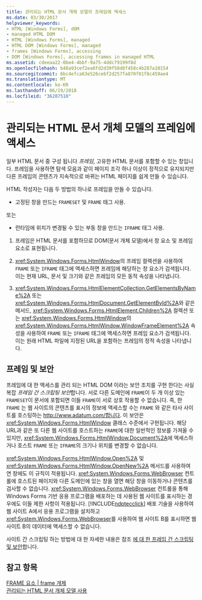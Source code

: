 ```yaml
---
title: 관리되는 HTML 문서 개체 모델의 프레임에 액세스
ms.date: 03/30/2017
helpviewer_keywords:
- HTML [Windows Forms], dOM
- managed HTML DOM
- HTML [Windows Forms], managed
- HTML DOM [Windows Forms], managed
- frames [Windows Forms], accessing
- DOM [Windows Forms], accessing frames in managed HTML
ms.assetid: cdeeaa22-0be4-4bbf-9a75-4ddc79199f8d
ms.openlocfilehash: b48a93cef2ea8fd2d39f58d8f458c4b287a10154
ms.sourcegitcommit: 6bc4efca63e526ce6f2d257fa870f01f8c459ae4
ms.translationtype: MT
ms.contentlocale: ko-KR
ms.lasthandoff: 06/19/2018
ms.locfileid: "36207510"
---
```

# <a name="accessing-frames-in-the-managed-html-document-object-model"></a>관리되는 HTML 문서 개체 모델의 프레임에 액세스
일부 HTML 문서 중 구성 됩니다 *프레임*, 고유한 HTML 문서를 포함할 수 있는 창입니다. 프레임을 사용하면 탐색 모음과 같이 페이지 조각 하나 이상이 정적으로 유지되지만 다른 프레임의 콘텐츠가 지속적으로 바뀌는 HTML 페이지를 쉽게 만들 수 있습니다.  
  
 HTML 작성자는 다음 두 방법의 하나로 프레임을 만들 수 있습니다.  
  
-   고정된 창을 만드는 `FRAMESET` 및 `FRAME` 태그 사용.  
  
 또는  
  
-   런타임에 위치가 변경될 수 있는 부동 창을 만드는 `IFRAME` 태그 사용.  
  
1.  프레임은 HTML 문서를 포함하므로 DOM(문서 개체 모델)에서 창 요소 및 프레임 요소로 표현됩니다.  
  
2.  <xref:System.Windows.Forms.HtmlWindow>의 프레임 컬렉션을 사용하여 `FRAME` 또는 `IFRAME` 태그에 액세스하면 프레임에 해당하는 창 요소가 검색됩니다. 이는 현재 URL, 문서 및 크기와 같은 프레임의 모든 동적 속성을 나타냅니다.  
  
3.  <xref:System.Windows.Forms.HtmlElementCollection.GetElementsByName%2A> 또는 <xref:System.Windows.Forms.HtmlDocument.GetElementById%2A>와 같은 메서드, <xref:System.Windows.Forms.HtmlElement.Children%2A> 컬렉션 또는 <xref:System.Windows.Forms.HtmlWindow>의 <xref:System.Windows.Forms.HtmlWindow.WindowFrameElement%2A> 속성을 사용하여 `FRAME` 또는 `IFRAME` 태그에 액세스하면 프레임 요소가 검색됩니다. 이는 원래 HTML 파일에 지정된 URL을 포함하는 프레임의 정적 속성을 나타냅니다.  
  
## <a name="frames-and-security"></a>프레임 및 보안  
 프레임에 대 한 액세스를 관리 되는 HTML DOM 이라는 보안 조치를 구현 한다는 사실 복잡 *프레임 간 스크립팅 보안*합니다. 서로 다른 도메인에 `FRAME`이 두 개 이상 있는 `FRAMESET`이 문서에 포함되면 이들 `FRAME`이 서로 상호 작용할 수 없습니다. 즉, 한 `FRAME` 는 웹 사이트의 콘텐츠를 표시의 정보에 액세스할 수는 `FRAME` 와 같은 타사 사이트를 호스팅하는 http://www.adatum.com/합니다. 이 보안은 <xref:System.Windows.Forms.HtmlWindow> 클래스 수준에서 구현됩니다. 해당 URL과 같은 또 다른 웹 사이트를 호스트하는 `FRAME`에 대한 일반적인 정보를 가져올 수 있지만, <xref:System.Windows.Forms.HtmlWindow.Document%2A>에 액세스하거나 호스트 `FRAME` 또는 `IFRAME`의 크기나 위치를 변경할 수 없습니다.  
  
 <xref:System.Windows.Forms.HtmlWindow.Open%2A> 및 <xref:System.Windows.Forms.HtmlWindow.OpenNew%2A> 메서드를 사용하여 연 창에도 이 규칙이 적용됩니다. <xref:System.Windows.Forms.WebBrowser> 컨트롤에 호스트된 페이지와 다른 도메인에 있는 창을 열면 해당 창을 이동하거나 콘텐츠를 검사할 수 없습니다. <xref:System.Windows.Forms.WebBrowser> 컨트롤을 통해 Windows Forms 기반 응용 프로그램을 배포하는 데 사용된 웹 사이트를 표시하는 경우에도 이들 제한 사항이 적용됩니다. [!INCLUDE[ndptecclick](../../../../includes/ndptecclick-md.md)] 배포 기술을 사용하여 웹 사이트 A에서 응용 프로그램을 설치하고 <xref:System.Windows.Forms.WebBrowser>를 사용하여 웹 사이트 B를 표시하면 웹 사이트 B의 데이터에 액세스할 수 없습니다.  
  
 사이트 간 스크립팅 하는 방법에 대 한 자세한 내용은 참조 [에 대 한 프레임 간 스크립팅 및 보안](http://msdn.microsoft.com/library/ms533028.aspx)합니다.  
  
## <a name="see-also"></a>참고 항목  
 [FRAME 요소 &#124; frame 개체](http://msdn.microsoft.com/library/ms535250.aspx)  
 [관리되는 HTML 문서 개체 모델 사용](../../../../docs/framework/winforms/controls/using-the-managed-html-document-object-model.md)
